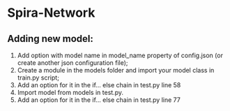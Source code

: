 # Spira-Network

## Adding new model: 
   
1. Add option with model name in model_name property of config.json (or create another json configuration file);
2. Create a module in the models folder and import your model class in train.py script;
3. Add an option for it in the if... else chain in test.py line 58
4. Import model from models in test.py. 
5. Add an option for it in the if... else chain in test.py line 77
